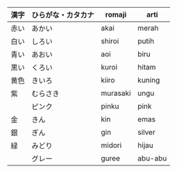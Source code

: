 | 漢字 | ひらがな・カタカナ | romaji   | arti    |
| ---- | ------------------ | -------- | ------- |
| 赤い | あかい             | akai     | merah   |
| 白い | しろい             | shiroi   | putih   |
| 青い | あおい             | aoi      | biru    |
| 黒い | くろい             | kuroi    | hitam   |
| 黄色 | きいろ             | kiiro    | kuning  |
| 紫   | むらさき           | murasaki | ungu    |
|      | ピンク             | pinku    | pink    |
| 金   | きん               | kin      | emas    |
| 銀   | ぎん               | gin      | silver  |
| 緑   | みどり             | midori   | hijau   |
|      | グレー             | guree    | abu-abu |